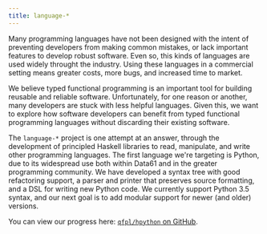 ```yaml
---
title: language-*
---
```


Many programming languages have not been designed with the intent of preventing
developers from making common mistakes, or lack important features to develop
robust software. Even so, this kinds of languages are used widely throught the
industry. Using these languages in a commercial setting means greater costs,
more bugs, and increased time to market.

We believe typed functional programming is an important tool for building reusable and
reliable software. Unfortunately, for one reason or another, many developers are stuck
with less helpful languages. Given this, we want to explore how software developers can
benefit from typed functional programming languages without discarding their existing
software.

The `language-*` project is one attempt at an answer, through the development of principled
Haskell libraries to read, manipulate, and write other programming languages.
The first language we're targeting is Python, due to its widespread use both
within Data61 and in the greater programming community. We have developed a
syntax tree with good refactoring support, a parser and printer that preserves source formatting,
and a DSL for writing new Python code. We currently support Python 3.5 syntax, and our next goal
is to add modular support for newer (and older) versions.

You can view our progress here: [`qfpl/hpython` on GitHub](https://github.com/qfpl/hpython).

